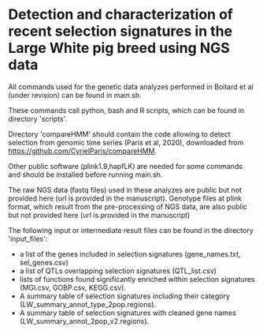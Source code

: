 # Detection and characterization of recent selection signatures in the Large White pig breed using NGS data

All commands used for the genetic data analyzes performed in Boitard et al (under revision) can be found in main.sh.

These commands call python, bash and R scripts, which can be found in directory 'scripts'.

Directory 'compareHMM' should contain the code allowing to detect selection from genomic time series (Paris et al, 2020), downloaded from https://github.com/CyrielParis/compareHMM.

Other public software (plink1.9,hapfLK) are needed for some commands and should be installed before running main.sh.

The raw NGS data (fastq files) used in these analyzes are public but not provided here (url is provided in the manuscript). Genotype files at plink format, which result from the pre-processing of NGS data, are also public but not provided here (url is provided in the manuscript)

The following input or intermediate result files can be found in the directory 'input_files':
- a list of the genes included in selection signatures (gene_names.txt, sel_genes.csv)
- a list of QTLs overlapping selection signatures (QTL_list.csv)
- lists of functions found significantly enriched within selection signatures (MGI.csv, GOBP.csv, KEGG.csv). 
- A summary table of selection signatures including their category (LW_summary_annot_type_2pop.regions).
- A summary table of selection signatures with cleaned gene names (LW_summary_annot_2pop_v2.regions).

